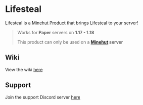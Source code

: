 # Lifesteal

Lifesteal is a [Minehut Product](https://www.echology.page/socials/lifesteal) that brings Lifesteal to your server!

> Works for **Paper** servers on **1.17 - 1.18**
>
> This product can only be used on a **[Minehut](https://minehut.com) server**

## Wiki

View the wiki [here](https://github.com/Echological/Lifesteal-MH/wiki)

## Support

Join the support Discord server [here](https://www.echology.page/socials/discord)

